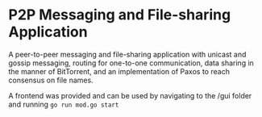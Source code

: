 # P2P Messaging and File-sharing Application

A peer-to-peer messaging and file-sharing application with unicast and gossip messaging, routing for one-to-one communication, data sharing in the manner of BitTorrent, and an implementation of Paxos to reach consensus on file names.

A frontend was provided and can be used by navigating to the /gui folder and running 
``` go run mod.go start ```
